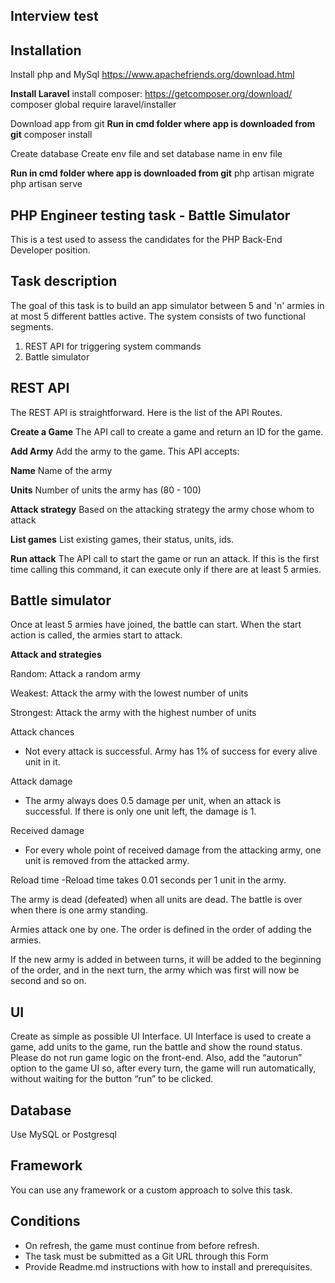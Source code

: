 ## Interview test

## Installation
Install php and MySql
https://www.apachefriends.org/download.html

**Install Laravel**
install composer: https://getcomposer.org/download/
composer global require laravel/installer

Download app from git
**Run in cmd folder where app is downloaded from git**
composer install

Create database
Create env file and set database name in env file

**Run in cmd folder where app is downloaded from git**
php artisan migrate
php artisan serve


## PHP Engineer testing task - Battle Simulator
This is a test used to assess the candidates for the PHP Back-End Developer position.

Task description
-------------------------------

The goal of this task is to build an app simulator between 5 and 'n' armies in at most 5 different battles active. The system consists of two functional segments.

1. REST API for triggering system commands
2. Battle simulator


REST API
-------------------------------
The REST API is straightforward. Here is the list of the API Routes.

**Create a Game**
The API call to create a game and return an ID for the game.

**Add Army**
Add the army to the game. This API accepts:

**Name**
Name of the army

**Units**
Number of units the army has (80 - 100)

**Attack strategy**
Based on the attacking strategy the army chose whom to attack

**List games**
List existing games, their status, units, ids.

**Run attack**
The API call to start the game or run an attack. If this is the first time calling this command, it can execute only if there are at least 5 armies. 


Battle simulator
-----------------------------------------

Once at least 5 armies have joined, the battle can start. When the start action is called, the armies start to attack.

**Attack and strategies**

Random: Attack a random army

Weakest: Attack the army with the lowest number of units

Strongest: Attack the army with the highest number of units


Attack chances
- Not every attack is successful. Army has 1% of success for every alive unit in it.

Attack damage
- The army always does 0.5 damage per unit, when an attack is successful. If there is only one unit left, the damage is 1.

Received damage
- For every whole point of received damage from the attacking army, one unit is removed from the attacked army.

Reload time
-Reload time takes 0.01 seconds per 1 unit in the army.



The army is dead (defeated) when all units are dead. 
The battle is over when there is one army standing.

Armies attack one by one. The order is defined in the order of adding the armies.

If the new army is added in between turns, it will be added to the beginning of the order, and in the next turn, the army which was first will now be second and so on.


UI
----------------------
Create as simple as possible UI Interface. UI Interface is used to create a game, add units to the game, run the battle and show the round status. Please do not run game logic on the front-end.
Also, add the “autorun” option to the game UI so, after every turn, the game will run automatically, without waiting for the button “run” to be clicked.

Database
----------------------
Use MySQL or Postgresql

Framework
----------------------
You can use any framework or a custom approach to solve this task.

Conditions
----------------------
- On refresh, the game must continue from before refresh.
- The task must be submitted as a Git URL through this Form
- Provide Readme.md instructions with how to install and prerequisites.